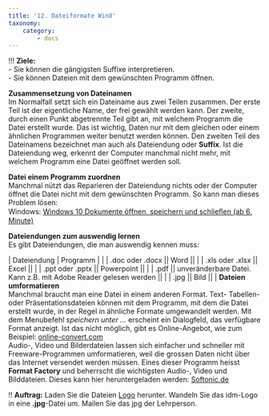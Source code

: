 ```yaml
---
title: '12. Dateiformate Win8'
taxonomy:
    category:
        - docs
---
```


!!! **Ziele:**<br>- Sie können die gängigsten Suffixe interpretieren.<br>- Sie können Dateien mit dem gewünschten Programm öffnen.

**Zusammensetzung von Dateinamen**<br>
Im Normalfall setzt sich ein Dateiname aus zwei Teilen zusammen. Der erste Teil ist der eigentliche Name, der frei gewählt werden kann. Der zweite, durch einen Punkt abgetrennte Teil gibt an, mit welchem Programm die Datei erstellt wurde. Das ist wichtig, Daten nur mit dem gleichen oder einem ähnlichen Programmen weiter benutzt werden können. Den zweiten Teil des Dateinamens bezeichnet man auch als Dateiendung oder **Suffix**. Ist die Dateiendung weg, erkennt der Computer manchmal nicht mehr, mit welchem Programm eine Datei geöffnet werden soll. <br>

**Datei einem Programm zuordnen**<br>
Manchmal nützt das Reparieren der Dateiendung nichts oder der Computer öffnet die Datei nicht mit dem gewünschten Programm. So kann man dieses Problem lösen:<br>
Windows: [Windows 10 Dokumente öffnen, speichern und schlieﬂen (ab 6. Minute)](https://www.youtube.com/watch?v=BUodPF5JPs0)<br>

**Dateiendungen zum auswendig lernen**<br>
Es gibt Dateiendungen, die man auswendig kennen muss:<br>

| Dateiendung | Programm |
|
| .doc oder .docx || Word ||
|
| .xls oder .xlsx || Excel ||
|
| .ppt oder .pptx || Powerpoint ||
|
| .pdf || unveränderbare Datei. Kann z.B. mit Adobe Reader gelesen werden ||
|
| .jpg || Bild ||
|
**Dateien umformatieren**<br>
Manchmal braucht man eine Datei in einem anderen Format. Text- Tabellen- oder Präsentationsdateien können mit dem Programm, mit dem die Datei erstellt wurde, in der Regel in ähnliche Formate umgewandelt werden. Mit dem Menubefehl *speichern unter ...* erscheint ein Dialogfeld, das verfügbare Format anzeigt. Ist das nicht möglich, gibt es Online-Angebot, wie zum Beispiel: [online-convert.com](http://www.online-convert.com)<br>
Audio-, Video und Bilderdateien lassen sich einfacher und schneller mit Freeware-Programmen umformatieren, weil die grossen Daten nicht über das Internet versendet werden müssen. Eines dieser Programm heisst **Format Factory** und beherrscht die wichtigsten Audio-, Video und Bilddateien. Dieses kann hier heruntergeladen werden: [Softonic.de](http://format-factory.de.softonic.com)<br>

!! **Auftrag:** Laden Sie die Dateien [Logo](http://tacamo.ch/byod/resources/logo.png) herunter. Wandeln Sie das idm-Logo in eine **.jpg**-Datei um. Mailen Sie das jpg der Lehrperson.


